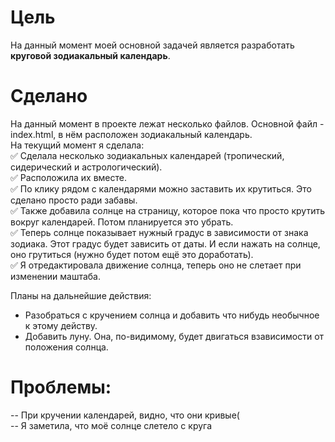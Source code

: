 # Цель
На данный момент моей основной задачей является разработать **круговой зодиакальный календарь**.
# Сделано
На данный момент в проекте лежат несколько файлов. Основной файл - index.html, в нём расположен зодиакальный календарь.  
На текущий момент я сделала:  
:white_check_mark: Сделала несколько зодиакальных календарей (тропический, сидерический и астрологический).  
:white_check_mark: Расположила их вместе.  
:white_check_mark: По клику рядом с календарями можно заставить их крутиться. Это сделано просто ради забавы.  
:white_check_mark: Также добавила солнце на страницу, которое пока что просто крутить вокруг календарей. Потом планируется это убрать.  
:white_check_mark: Теперь солнце показывает нужный градус в зависимости от знака зодиака. Этот градус будет зависить от даты. И если нажать на солнце, оно грутиться (нужно будет потом ещё это доработать).   
:white_check_mark: Я отредактировала движение солнца, теперь оно не слетает при изменении маштаба.  
  
Планы на дальнейшие действия:  
* Разобраться с кручением солнца и добавить что нибудь необычное к этому действу.     
* Добавить луну. Она, по-видимому, будет двигаться взависимости от положения солнца.  
# Проблемы:  
-- При кручении календарей, видно, что они кривые(  
-- Я заметила, что моё солнце слетело с круга  

